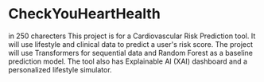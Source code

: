 # CheckYouHeartHealth
in 250 charecters   This project is for a Cardiovascular Risk Prediction tool. It will use lifestyle and clinical data to predict a user's risk score. The project will use     Transformers for sequential data and   Random Forest as a baseline prediction model. The tool also has  Explainable AI (XAI) dashboard and a personalized lifestyle simulator.
